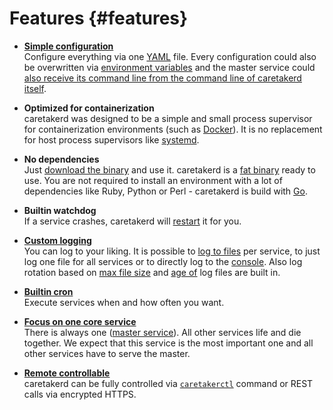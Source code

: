 # Features {#features}

* **[Simple configuration](#configuration.examples)**<br>
  Configure everything via one [YAML](https://en.wikipedia.org/wiki/YAML) file. Every configuration could also be overwritten via
  [environment variables](#configuration.environmentMapping) and the master service could
  [also receive its command line from the command line of caretakerd itself](#configuration.dataType.service.Service.command.special-master-handling).
  
* **Optimized for containerization**<br>
  caretakerd was designed to be a simple and small process supervisor for containerization environments (such as [Docker](https://en.wikipedia.org/wiki/Docker_\(software\))).
  It is no replacement for host process supervisors like [systemd](https://en.wikipedia.org/wiki/Systemd).
  
* **No dependencies**<br>
  Just [download the binary](#downloads) and use it. caretakerd is a [fat binary](https://en.wikipedia.org/wiki/Fat_binary) ready to use.
  You are not required to install an environment with a lot of dependencies like Ruby, Python or Perl - caretakerd is build with [Go](https://en.wikipedia.org/wiki/Go_\(programming_language\)).
    
* **Builtin watchdog**<br>
  If a service crashes, caretakerd will [restart](#configuration.dataType.service.Service.autoRestart) it for you.
  
* **[Custom logging](#configuration.dataType.logger.Logger)**<br>
  You can log to your liking. It is possible to [log to files](#configuration.dataType.logger.Logger.filename)
  per service, to just log one file for all services or to directly log to the [console](#configuration.dataType.logger.Logger.filename).
  Also log rotation based on [max file size](#configuration.dataType.logger.Logger.maxSizeInMb) and [age of](#configuration.dataType.logger.Logger.maxAgeInDays)
  log files are built in.
  
* **[Builtin cron](#configuration.dataType.service.CronExpression)**<br>
  Execute services when and how often you want.
  
* **[Focus on one core service](#configuration.dataType.service.Type)**<br>
  There is always one ([master service](#configuration.dataType.service.Type.master)).
  All other services life and die together. We expect that this service is the most important one and all other services have to serve the master.
  
* **[Remote controllable](#configuration.dataType.rpc.Rpc)**<br>
  caretakerd can be fully controlled via [``caretakerctl``](#commands.caretakerctl) command or
  REST calls via encrypted HTTPS.
